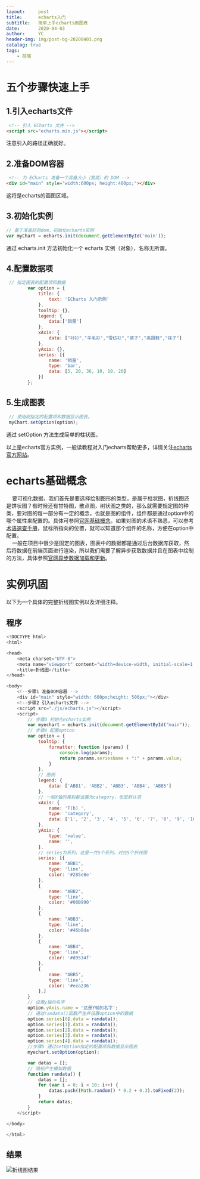 ```yaml
---
layout:     post
title:      echarts入门
subtitle:   简单上手echarts画图表
date:       2020-04-03
author:     YC
header-img: img/post-bg-20200403.png
catalog: true
tags:
    - 前端
---
```


# 五个步骤快速上手
## 1.引入echarts文件

```html
 <!-- 引入 ECharts 文件 -->
<script src="echarts.min.js"></script>
```
注意引入的路径正确就好。
## 2.准备DOM容器

```html
 <!-- 为 ECharts 准备一个具备大小（宽高）的 DOM -->
<div id="main" style="width:600px; height:400px;"></div>
```
这将是echarts的画图区域。
## 3.初始化实例

```js
// 基于准备好的dom，初始化echarts实例
var myChart = echarts.init(document.getElementById('main'));
```
通过 echarts.init 方法初始化一个 echarts 实例（对象），名称无所谓。
## 4.配置数据项

```js
 // 指定图表的配置项和数据
        var option = {
            title: {
                text: 'ECharts 入门示例'
            },
            tooltip: {},
            legend: {
                data:['销量']
            },
            xAxis: {
                data: ["衬衫","羊毛衫","雪纺衫","裤子","高跟鞋","袜子"]
            },
            yAxis: {},
            series: [{
                name: '销量',
                type: 'bar',
                data: [5, 20, 36, 10, 10, 20]
            }]
        };
```
## 5.生成图表

```javascript
 // 使用刚指定的配置项和数据显示图表。
 myChart.setOption(option);
```
通过 setOption 方法生成简单的柱状图。

以上是echarts官方实例，一般读教程对入门echarts帮助更多，详情关注[echarts官方网站](https://www.echartsjs.com/zh/tutorial.html#5%20%E5%88%86%E9%92%9F%E4%B8%8A%E6%89%8B%20ECharts)。

# echarts基础概念
&nbsp;&nbsp;&nbsp;&nbsp;要可视化数据，我们首先是要选择绘制图形的类型，是属于柱状图，折线图还是饼状图？有时候还有甘特图，散点图，树状图之类的，那么就需要规定图的种类，要对图的每一部分有一定的概念，也就是图的组件，组件都是通过option中的哪个属性来配置的。具体可参照[官网基础概念](https://www.echartsjs.com/zh/tutorial.html#ECharts%20%E5%9F%BA%E7%A1%80%E6%A6%82%E5%BF%B5%E6%A6%82%E8%A7%88)。如果对图的术语不熟悉，可以参考[术语速查手册](https://www.echartsjs.com/zh/cheat-sheet.html)，鼠标所指向的位置，就可以知道那个组件的名称，方便在option中配置。  
&nbsp;&nbsp;&nbsp;&nbsp;一般在项目中很少是固定的图表，图表中的数据都是通过后台数据库获取，然后将数据在前端页面进行渲染，所以我们需要了解异步获取数据并且在图表中绘制的方法，具体参照[官网异步数据加载和更新](https://www.echartsjs.com/zh/tutorial.html#%E5%BC%82%E6%AD%A5%E6%95%B0%E6%8D%AE%E5%8A%A0%E8%BD%BD%E5%92%8C%E6%9B%B4%E6%96%B0)。

# 实例巩固
以下为一个具体的完整折线图实例以及详细注释。
## 程序
```js
<!DOCTYPE html>
<html>

<head>
    <meta charset="UTF-8">
    <meta name="viewport" content="width=device-width, initial-scale=1.0">
    <title>折线图</title>
</head>

<body>
    <!--步骤1 准备DOM容器 -->
    <div id="main" style="width: 600px;height: 500px;"></div>
    <!--步骤2 引入echarts文件 -->
    <script src="./js/echarts.js"></script>
    <script>
        // 步骤3 初始化echarts实例
        var myechart = echarts.init(document.getElementById("main"));
        // 步骤4 配置option
        var option = {
            tooltip: {
                formatter: function (params) {
                    console.log(params);
                    return params.seriesName + ":" + params.value;
                }
            },
            // 图例
            legend: {
                data: ['ABB1', 'ABB2', 'ABB3', 'ABB4', 'ABB5']
            },
            // 一般X轴的类别都设置为category，也是默认项
            xAxis: {
                name: 'T(h) ',
                type: 'category',
                data: ['1', '2', '3', '4', '5', '6', '7', '8', '9', '10']
            },
            yAxis: {
                type: 'value',
                name: '',
            },
            // series为系列，这里一共5个系列，对应5个折线图
            series: [{
                name: "ABB1",
                type: 'line',
                color: '#285e8e'
            },
            {
                name: "ABB2",
                type: 'line',
                color: '#00B990'
            },
            {
                name: "ABB3",
                type: 'line',
                color: '#46b8da'
            },
            {
                name: "ABB4",
                type: 'line',
                color: '#d9534f'
            },
            {
                name: "ABB5",
                type: 'line',
                color: '#eea236'
            },]
        }
        // 设置y轴的名字
        option.yAxis.name = '这是Y轴的名字';
        // 通过randata()函数产生并设置option中的数据
        option.series[0].data = randata();
        option.series[1].data = randata();
        option.series[2].data = randata();
        option.series[3].data = randata();
        option.series[4].data = randata();
        //步骤5 通过setOption指定的配置项和数据显示图表
        myechart.setOption(option);

        var datas = [];
        // 随机产生模拟数据
        function randata() {
            datas = [];
            for (var i = 0; i < 10; i++) {
                datas.push((Math.random() * 0.2 + 0.3).toFixed(2));
            }
            return datas;
        }
    </script>

</body>

</html>

```
## 结果
![折线图结果](https://s1.ax1x.com/2020/04/03/GNeMOs.png)